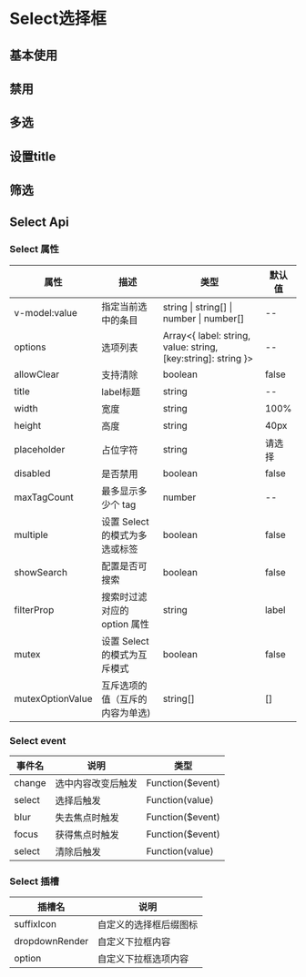 <script setup>
import demo from './demo.vue'
import Disabled from './disabled.vue'



import Multiple from './multiple.vue'
import FilterDemo from './filter.vue'  
import TitleDemo from './title.vue'
</script>

# Select选择框

## 基本使用

<Preview comp-name="Select" demo-name="demo">
  <demo />
</Preview>

## 禁用

<Preview comp-name="Select" demo-name="disabled">
  <Disabled />
</Preview>

## 多选

<Preview comp-name="Select" demo-name="multiple">
  <Multiple />
</Preview>

## 设置title

<Preview comp-name="Select" demo-name="title">
  <TitleDemo />
</Preview>

## 筛选

<Preview comp-name="Select" demo-name="filter">
  <FilterDemo />
</Preview>

## Select Api

### Select 属性

| 属性 | 描述 | 类型 | 默认值 |
| ---- | ---- | ---- | ---- |
| v-model:value | 指定当前选中的条目 | string \| string[] \| number \| number[] | -- |
| options | 选项列表 | Array<{ label: string, value: string, [key:string]: string }> | -- |
| allowClear | 支持清除 | boolean | false |
| title | label标题 | string | -- |
| width | 宽度 | string | 100% |
| height | 高度 | string | 40px |
| placeholder | 占位字符 | string | 请选择 |
| disabled | 是否禁用 | boolean | false |
| maxTagCount | 最多显示多少个 tag | number | -- |
| multiple | 设置 Select 的模式为多选或标签 | boolean | false |
| showSearch | 配置是否可搜索 | boolean | false |
| filterProp | 搜索时过滤对应的 option 属性 | string | label |
| mutex | 设置 Select 的模式为互斥模式 | boolean | false |
| mutexOptionValue | 互斥选项的值（互斥的内容为单选) | string[] | [] |


### Select event

| 事件名 | 说明 | 类型 |
| ---- | ---- | ---- |
| change | 选中内容改变后触发 | Function($event) |
| select | 选择后触发 | Function(value) |
| blur | 失去焦点时触发 | Function($event) |
| focus | 获得焦点时触发 | Function($event) |
| select | 清除后触发 | Function(value) |


### Select 插槽

| 插槽名 | 说明 |
| ---- | ---- |
| suffixIcon | 自定义的选择框后缀图标 |
| dropdownRender | 自定义下拉框内容 |
| option | 自定义下拉框选项内容 |

